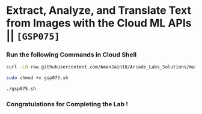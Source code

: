# Extract, Analyze, and Translate Text from Images with the Cloud ML APIs || `[GSP075]`

### Run the following Commands in Cloud Shell

```bash
curl -LO raw.githubusercontent.com/AmanJain18/Arcade_Labs_Solutions/main/Extract%2C%20Analyze%2C%20and%20Translate%20Text%20from%20Images%20with%20the%20Cloud%20ML%20APIs/gsp075.sh

sudo chmod +x gsp075.sh

./gsp075.sh
```

### Congratulations for Completing the Lab !
